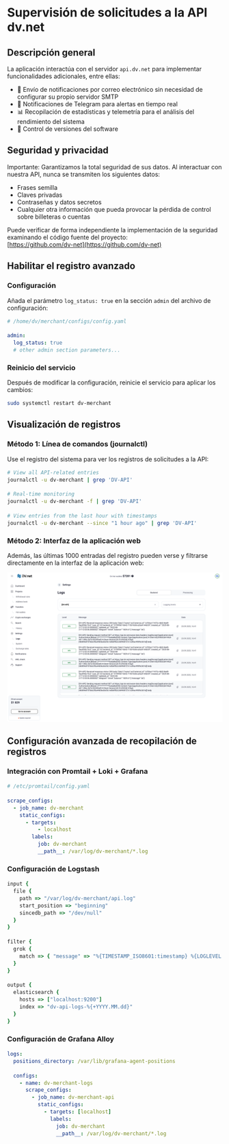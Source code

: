 # Supervisión de solicitudes a la API dv.net

## Descripción general

La aplicación interactúa con el servidor `api.dv.net` para implementar funcionalidades adicionales, entre ellas:

- 📧 Envío de notificaciones por correo electrónico sin necesidad de configurar su propio servidor SMTP
- 📱 Notificaciones de Telegram para alertas en tiempo real
- 📊 Recopilación de estadísticas y telemetría para el análisis del rendimiento del sistema
- 🔄 Control de versiones del software

## Seguridad y privacidad

Importante: Garantizamos la total seguridad de sus datos. Al interactuar con nuestra API, nunca se transmiten los siguientes datos:

- Frases semilla
- Claves privadas
- Contraseñas y datos secretos
- Cualquier otra información que pueda provocar la pérdida de control sobre billeteras o cuentas

Puede verificar de forma independiente la implementación de la seguridad examinando el código fuente del proyecto:  
[https://github.com/dv-net](https://github.com/dv-net)

## Habilitar el registro avanzado

### Configuración

Añada el parámetro `log_status: true` en la sección `admin` del archivo de configuración:

```yaml
# /home/dv/merchant/configs/config.yaml

admin:
  log_status: true
  # other admin section parameters...
```

### Reinicio del servicio

Después de modificar la configuración, reinicie el servicio para aplicar los cambios:

```bash
sudo systemctl restart dv-merchant
```

## Visualización de registros

### Método 1: Línea de comandos (journalctl)

Use el registro del sistema para ver los registros de solicitudes a la API:

```bash
# View all API-related entries
journalctl -u dv-merchant | grep 'DV-API'

# Real-time monitoring
journalctl -u dv-merchant -f | grep 'DV-API'

# View entries from the last hour with timestamps
journalctl -u dv-merchant --since "1 hour ago" | grep 'DV-API'
```

### Método 2: Interfaz de la aplicación web

Además, las últimas 1000 entradas del registro pueden verse y filtrarse directamente en la interfaz de la aplicación web:

![api-requests-logging.png](../../assets/images/security/api-requests-logging.png)

## Configuración avanzada de recopilación de registros

### Integración con Promtail + Loki + Grafana

```yaml
# /etc/promtail/config.yaml

scrape_configs:
  - job_name: dv-merchant
    static_configs:
      - targets:
          - localhost
        labels:
          job: dv-merchant
          __path__: /var/log/dv-merchant/*.log
```

### Configuración de Logstash

```ruby
input {
  file {
    path => "/var/log/dv-merchant/api.log"
    start_position => "beginning"
    sincedb_path => "/dev/null"
  }
}

filter {
  grok {
    match => { "message" => "%{TIMESTAMP_ISO8601:timestamp} %{LOGLEVEL:loglevel}.*DV-API.*" }
  }
}

output {
  elasticsearch {
    hosts => ["localhost:9200"]
    index => "dv-api-logs-%{+YYYY.MM.dd}"
  }
}
```

### Configuración de Grafana Alloy

```yaml
logs:
  positions_directory: /var/lib/grafana-agent-positions

  configs:
    - name: dv-merchant-logs
      scrape_configs:
        - job_name: dv-merchant-api
          static_configs:
            - targets: [localhost]
              labels:
                job: dv-merchant
                __path__: /var/log/dv-merchant/*.log
```